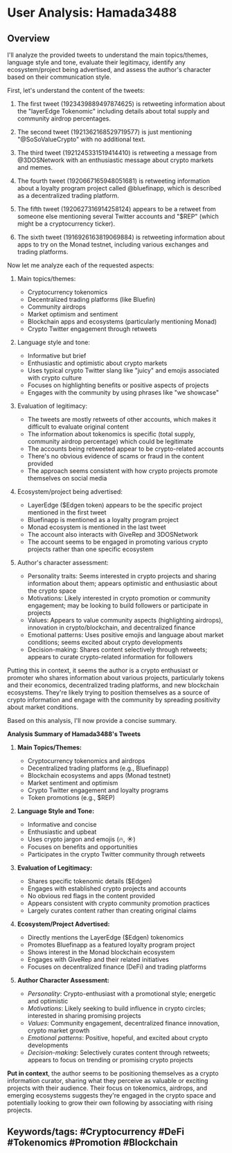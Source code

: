 # User Analysis: Hamada3488

## Overview

<think>
I'll analyze the provided tweets to understand the main topics/themes, language style and tone, evaluate their legitimacy, identify any ecosystem/project being advertised, and assess the author's character based on their communication style.

First, let's understand the content of the tweets:

1. The first tweet (1923439889497874625) is retweeting information about the "layerEdge Tokenomic" including details about total supply and community airdrop percentages.

2. The second tweet (1921362168529719577) is just mentioning "@SoSoValueCrypto" with no additional text.

3. The third tweet (1921245331519414410) is retweeting a message from @3DOSNetwork with an enthusiastic message about crypto markets and memes.

4. The fourth tweet (1920667165948051681) is retweeting information about a loyalty program project called @bluefinapp, which is described as a decentralized trading platform.

5. The fifth tweet (1920627316914258124) appears to be a retweet from someone else mentioning several Twitter accounts and "$REP" (which might be a cryptocurrency ticker).

6. The sixth tweet (1916926163819069884) is retweeting information about apps to try on the Monad testnet, including various exchanges and trading platforms.

Now let me analyze each of the requested aspects:

1. Main topics/themes:
   - Cryptocurrency tokenomics
   - Decentralized trading platforms (like Bluefin)
   - Community airdrops
   - Market optimism and sentiment
   - Blockchain apps and ecosystems (particularly mentioning Monad)
   - Crypto Twitter engagement through retweets

2. Language style and tone:
   - Informative but brief
   - Enthusiastic and optimistic about crypto markets
   - Uses typical crypto Twitter slang like "juicy" and emojis associated with crypto culture
   - Focuses on highlighting benefits or positive aspects of projects
   - Engages with the community by using phrases like "we showcase"

3. Evaluation of legitimacy:
   - The tweets are mostly retweets of other accounts, which makes it difficult to evaluate original content
   - The information about tokenomics is specific (total supply, community airdrop percentage) which could be legitimate
   - The accounts being retweeted appear to be crypto-related accounts
   - There's no obvious evidence of scams or fraud in the content provided
   - The approach seems consistent with how crypto projects promote themselves on social media

4. Ecosystem/project being advertised:
   - LayerEdge ($Edgen token) appears to be the specific project mentioned in the first tweet
   - Bluefinapp is mentioned as a loyalty program project
   - Monad ecosystem is mentioned in the last tweet
   - The account also interacts with GiveRep and 3DOSNetwork
   - The account seems to be engaged in promoting various crypto projects rather than one specific ecosystem

5. Author's character assessment:
   - Personality traits: Seems interested in crypto projects and sharing information about them; appears optimistic and enthusiastic about the crypto space
   - Motivations: Likely interested in crypto promotion or community engagement; may be looking to build followers or participate in projects
   - Values: Appears to value community aspects (highlighting airdrops), innovation in crypto/blockchain, and decentralized finance
   - Emotional patterns: Uses positive emojis and language about market conditions; seems excited about crypto developments
   - Decision-making: Shares content selectively through retweets; appears to curate crypto-related information for followers

Putting this in context, it seems the author is a crypto enthusiast or promoter who shares information about various projects, particularly tokens and their economics, decentralized trading platforms, and new blockchain ecosystems. They're likely trying to position themselves as a source of crypto information and engage with the community by spreading positivity about market conditions.

Based on this analysis, I'll now provide a concise summary.
</think>

**Analysis Summary of Hamada3488's Tweets**

1. **Main Topics/Themes:**
   - Cryptocurrency tokenomics and airdrops
   - Decentralized trading platforms (e.g., Bluefinapp)
   - Blockchain ecosystems and apps (Monad testnet)
   - Market sentiment and optimism
   - Crypto Twitter engagement and loyalty programs
   - Token promotions (e.g., $REP)

2. **Language Style and Tone:**
   - Informative and concise
   - Enthusiastic and upbeat
   - Uses crypto jargon and emojis (🔥, ☀️)
   - Focuses on benefits and opportunities
   - Participates in the crypto Twitter community through retweets

3. **Evaluation of Legitimacy:**
   - Shares specific tokenomic details ($Edgen)
   - Engages with established crypto projects and accounts
   - No obvious red flags in the content provided
   - Appears consistent with crypto community promotion practices
   - Largely curates content rather than creating original claims

4. **Ecosystem/Project Advertised:**
   - Directly mentions the LayerEdge ($Edgen) tokenomics
   - Promotes Bluefinapp as a featured loyalty program project
   - Shows interest in the Monad blockchain ecosystem
   - Engages with GiveRep and their related initiatives
   - Focuses on decentralized finance (DeFi) and trading platforms

5. **Author Character Assessment:**
   - *Personality*: Crypto-enthusiast with a promotional style; energetic and optimistic
   - *Motivations*: Likely seeking to build influence in crypto circles; interested in sharing promising projects
   - *Values*: Community engagement, decentralized finance innovation, crypto market growth
   - *Emotional patterns*: Positive, hopeful, and excited about crypto developments
   - *Decision-making*: Selectively curates content through retweets; appears to focus on trending or promising crypto projects

**Put in context**, the author seems to be positioning themselves as a crypto information curator, sharing what they perceive as valuable or exciting projects with their audience. Their focus on tokenomics, airdrops, and emerging ecosystems suggests they're engaged in the crypto space and potentially looking to grow their own following by associating with rising projects.

**Keywords/tags:** #Cryptocurrency #DeFi #Tokenomics #Promotion #Blockchain
---

